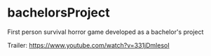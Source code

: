 # bachelorsProject
First person survival horror game developed as a bachelor's project

Trailer:
https://www.youtube.com/watch?v=331jDmlesoI
